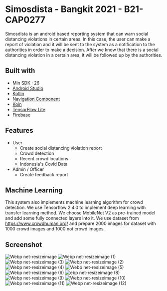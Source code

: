 # Simosdista - Bangkit 2021 - B21-CAP0277
Simosdista is an android based reporting system that can warn social distancing violations in certain areas. In this case, the user can make a report of violation and it will be sent to the system as a notification to the authorities in order to make a decision. After we know that there is a social distancing violation in a certain area, it will be followed up by the authorities.

## Built with
* Min SDK : 26
* [Android Studio](https://developer.android.com/studio "Android Studio")
* [Kotlin](https://developer.android.com/kotlin "Kotlin")
* [Navigation Component](https://developer.android.com/guide/navigation/navigation-getting-started "Navigation Component")
* [Koin](https://insert-koin.io/ "Koin")
* [TensorFlow Lite](https://www.tensorflow.org/lite "tflite")
* [Firebase](https://firebase.google.com/ "firebase")

## Features
* User
  * Create social distancing violation report
  * Crowd detection
  * Recent crowd locations
  * Indonesia's Covid Data
* Admin / Officer
  * Create feedback report

## Machine Learning
This system also implements machine learning algorithm for crowd detection. We use Tensorflow 2.4.0 to implement deep learning with transfer learning method. We choose MobileNet V2 as pre-trained model and add some fully connected layers into it. We use dataset from https://www.crowdhuman.org/ and prepare 2000 images for dataset with 1000 crowd images and 1000 not crowd images.

## Screenshot
![Webp net-resizeimage](https://user-images.githubusercontent.com/56395797/120925016-bbd29680-c700-11eb-8a16-c885964aa396.jpg) ![Webp net-resizeimage (1)](https://user-images.githubusercontent.com/56395797/120925054-e58bbd80-c700-11eb-89d3-dc4122f09651.jpg) ![Webp net-resizeimage (3)](https://user-images.githubusercontent.com/56395797/120925307-36e87c80-c702-11eb-8e44-0b995a7d9e27.jpg) ![Webp net-resizeimage (2)](https://user-images.githubusercontent.com/56395797/120925198-b590ea00-c701-11eb-8a98-90125f5217fb.jpg) ![Webp net-resizeimage (4)](https://user-images.githubusercontent.com/56395797/120925308-37811300-c702-11eb-9a07-cedf1dd15f3d.jpg) ![Webp net-resizeimage (5)](https://user-images.githubusercontent.com/56395797/120925414-ba09d280-c702-11eb-9c14-d03cd7a02c1a.jpg) ![Webp net-resizeimage (6)](https://user-images.githubusercontent.com/56395797/120925442-defe4580-c702-11eb-9528-7e6bc389e748.jpg) ![ebp net-resizeimage (8)](https://user-images.githubusercontent.com/56395797/120925492-10771100-c703-11eb-8625-d6e2cc5d966a.jpg) ![Webp net-resizeimage (9)](https://user-images.githubusercontent.com/56395797/120925614-88ddd200-c703-11eb-90ab-9f1d001195cb.jpg) ![Webp net-resizeimage (10)](https://user-images.githubusercontent.com/56395797/120925635-a6ab3700-c703-11eb-9e15-3c7f7069c5b8.jpg) ![Webp net-resizeimage (11)](https://user-images.githubusercontent.com/56395797/120925686-dfe3a700-c703-11eb-9a14-ac8c1dd04f56.jpg) ![Webp net-resizeimage (12)](https://user-images.githubusercontent.com/56395797/120925758-318c3180-c704-11eb-979d-3dd8d7ebaba2.jpg)









